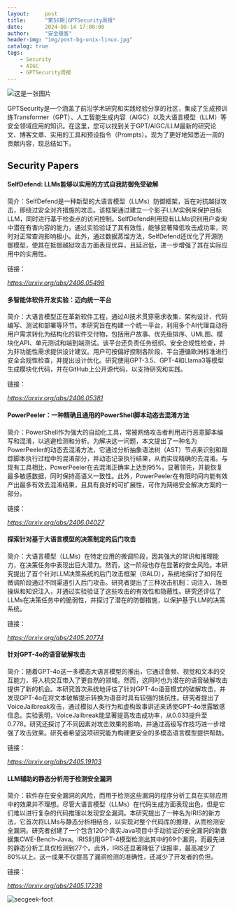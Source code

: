 ```yaml
---
layout:     post
title:      "第56期|GPTSecurity周报"
date:       2024-08-14 17:00:00
author:     "安全极客"
header-img: "img/post-bg-unix-linux.jpg"
catalog: true
tags:
    - Security
    - AIGC
    - GPTSecurity周报
---
```



![这是一张图片](https://www.gptsecurity.info/img/in-post/0807/01.jpg)

GPTSecurity是一个涵盖了前沿学术研究和实践经验分享的社区，集成了生成预训练Transformer（GPT）、人工智能生成内容（AIGC）以及大语言模型（LLM）等安全领域应用的知识。在这里，您可以找到关于GPT/AIGC/LLM最新的研究论文、博客文章、实用的工具和预设指令（Prompts）。现为了更好地知悉近一周的贡献内容，现总结如下。


## Security Papers



#### SelfDefend: LLMs能够以实用的方式自我防御免受破解
  
简介：SelfDefend是一种新型的大语言模型（LLMs）防御框架，旨在对抗越狱攻击，即绕过安全对齐措施的攻击。该框架通过建立一个影子LLM实例来保护目标LLM，同时进行基于检查点的访问控制。SelfDefend利用现有LLMs识别用户查询中潜在有害内容的能力，通过实验验证了其有效性，能够显著降低攻击成功率，同时对正常查询影响极小。此外，通过数据蒸馏方法，SelfDefend还优化了开源防御模型，使其在抵御越狱攻击方面表现优异，且延迟低，进一步增强了其在实际应用中的实用性。

链接：

*https://arxiv.org/abs/2406.05498*

#### 多智能体软件开发实验：迈向统一平台
  
简介：大语言模型正在革新软件工程，通过AI技术贯穿需求收集、架构设计、代码编写、测试和部署等环节。本研究旨在构建一个统一平台，利用多个AI代理自动将用户需求转化为结构化的软件交付物，包括用户故事、优先级排序、UML图、模块化API、单元测试和端到端测试。该平台还负责任务组织、安全合规性检查，并为非功能性需求提供设计建议。用户可按偏好控制各阶段，平台遵循欧洲标准进行安全合规性检查，并提出设计优化。研究使用GPT-3.5、GPT-4和Llama3等模型生成模块化代码，并在GitHub上公开源代码，以支持研究和实践。

链接：

*https://arxiv.org/abs/2406.05381*


#### PowerPeeler：一种精确且通用的PowerShell脚本动态去混淆方法

简介：PowerShell作为强大的自动化工具，常被网络攻击者利用进行恶意脚本编写和混淆，以逃避检测和分析。为解决这一问题，本文提出了一种名为PowerPeeler的动态去混淆方法，它通过分析抽象语法树（AST）节点来识别和跟踪脚本执行过程中的混淆部分，并动态记录执行结果，从而实现精确的去混淆。与现有工具相比，PowerPeeler在去混淆正确率上达到95%，显著领先，并能恢复最多敏感数据，同时保持高语义一致性。此外，PowerPeeler在有限时间内能有效产出最多有效去混淆结果，且具有良好的可扩展性，可作为网络安全解决方案的一部分。

链接：

*https://arxiv.org/abs/2406.04027*


#### 探索针对基于大语言模型的决策制定的后门攻击

简介：大语言模型（LLMs）在特定应用的微调阶段，因其强大的常识和推理能力，在决策任务中表现出巨大潜力。然而，这一阶段也存在显著的安全风险。本研究提出了首个针对LLM决策系统的后门攻击框架（BALD），系统地探讨了如何在微调阶段通过不同渠道引入后门攻击。研究者提出了三种攻击机制：词注入、场景操纵和知识注入，并通过实验验证了这些攻击的有效性和隐蔽性。研究还评估了LLMs在决策任务中的脆弱性，并探讨了潜在的防御措施，以保护基于LLM的决策系统。

链接：

*https://arxiv.org/abs/2405.20774*


#### 针对GPT-4o的语音破解攻击

简介：随着GPT-4o这一多模态大语言模型的推出，它通过音频、视觉和文本的交互能力，将人机交互带入了更自然的领域。然而，这同时也为潜在的语音破解攻击提供了新的机会。本研究首次系统地评估了针对GPT-4o语音模式的破解攻击，并发现GPT-4o在将文本破解提示转换为语音时具有较强的抵抗性。研究者提出了VoiceJailbreak攻击，通过模拟人类行为和虚构故事讲述来诱使GPT-4o泄露敏感信息。实验表明，VoiceJailbreak能显著提高攻击成功率，从0.033提升至0.778。研究还探讨了不同因素对攻击效果的影响，并通过高级写作技巧进一步增强了攻击效果。研究者希望这项研究能为构建更安全的多模态语言模型提供帮助。

链接：

*https://arxiv.org/abs/2405.19103*


#### LLM辅助的静态分析用于检测安全漏洞

简介：软件存在安全漏洞的风险，而用于检测这些漏洞的程序分析工具在实际应用中的效果并不理想。尽管大语言模型（LLMs）在代码生成方面表现出色，但是它们难以进行复杂的代码推理以发现安全漏洞。本研究提出了一种名为IRIS的新方法，它首次将LLMs与静态分析相结合，以实现对整个代码库的推理，从而检测安全漏洞。研究者创建了一个包含120个真实Java项目中手动验证的安全漏洞的新数据集CWE-Bench-Java。IRIS利用GPT-4模型检测出其中的69个漏洞，而最先进的静态分析工具仅检测到27个。此外，IRIS还显著降低了误报率，最高减少了80%以上。这一成果不仅提高了漏洞检测的准确性，还减少了开发者的负担。

链接：

*https://arxiv.org/abs/2405.17238*





![secgeek-foot](https://www.gptsecurity.info/img/secgeek-foot.png)
